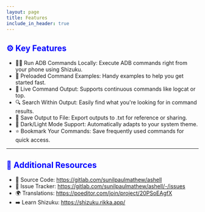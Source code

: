 ```yaml
---
layout: page
title: Features
include_in_header: true
---
```


<h2 style="color: blue">⚙️ Key Features</h2>

- 🧑‍💻 Run ADB Commands Locally: Execute ADB commands right from your phone using Shizuku.
- 📂 Preloaded Command Examples: Handy examples to help you get started fast.
- 🔄 Live Command Output: Supports continuous commands like logcat or top.
- 🔍 Search Within Output: Easily find what you're looking for in command results.
- 💾 Save Output to File: Export outputs to .txt for reference or sharing.
- 🌙 Dark/Light Mode Support: Automatically adapts to your system theme.
- ⭐ Bookmark Your Commands: Save frequently used commands for quick access.

---

<h2 style="color: blue">🔗 Additional Resources</h2>

- 🔗 Source Code: https://gitlab.com/sunilpaulmathew/ashell
- 🐞 Issue Tracker: https://gitlab.com/sunilpaulmathew/ashell/-/issues
- 🌍 Translations: https://poeditor.com/join/project/20PSoEAgfX
- ➡️ Learn Shizuku: https://shizuku.rikka.app/
